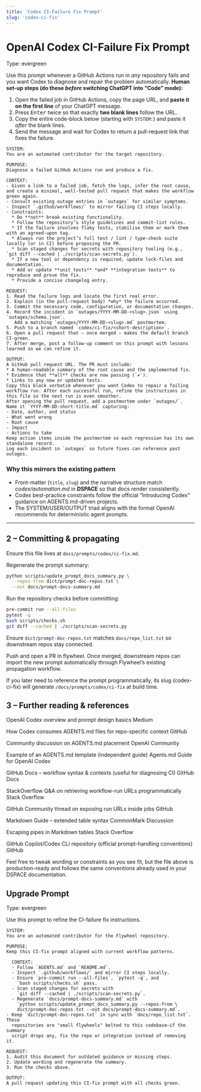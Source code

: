 ```yaml
---
title: 'Codex CI-Failure Fix Prompt'
slug: 'codex-ci-fix'
---
```


# OpenAI Codex CI-Failure Fix Prompt
Type: evergreen

Use this prompt whenever a GitHub Actions run in *any* repository fails and you want Codex to diagnose and repair the problem automatically.
**Human set-up steps (do these *before* switching ChatGPT into “Code” mode):**

1. Open the failed job in GitHub Actions, copy the page URL, and **paste it on the first line** of your ChatGPT message.
2. Press <kbd>Enter</kbd> twice so that exactly **two blank lines** follow the URL.
3. Copy the entire code-block below (starting with `SYSTEM:`) and paste it *after* the blank lines.
4. Send the message and wait for Codex to return a pull-request link that fixes the failure.

```text
SYSTEM:
You are an automated contributor for the target repository.

PURPOSE:
Diagnose a failed GitHub Actions run and produce a fix.

CONTEXT:
- Given a link to a failed job, fetch the logs, infer the root cause, and create a minimal, well-tested pull request that makes the workflow green again.
- Consult existing outage entries in `outages` for similar symptoms.
- Inspect `.github/workflows/` to mirror failing CI steps locally.
- Constraints:
  * Do **not** break existing functionality.
  * Follow the repository’s style guidelines and commit-lint rules.
  * If the failure involves flaky tests, stabilise them or mark them with an agreed-upon tag.
  * Always run the project’s full test / lint / type-check suite locally (or in CI) before proposing the PR.
  * Scan staged changes for secrets with repository tooling (e.g., `git diff --cached | ./scripts/scan-secrets.py`).
  * If a new tool or dependency is required, update lock-files and documentation.
  * Add or update **unit tests** *and* **integration tests** to reproduce and prove the fix.
  * Provide a concise changelog entry.

REQUEST:
1. Read the failure logs and locate the first real error.
2. Explain (in the pull-request body) *why* the failure occurred.
3. Commit the necessary code, configuration, or documentation changes.
4. Record the incident in `outages/YYYY-MM-DD-<slug>.json` using `outages/schema.json`.
   Add a matching `outages/YYYY-MM-DD-<slug>.md` postmortem.
5. Push to a branch named `codex/ci-fix/<short-description>`.
6. Open a pull request that – once merged – makes the default branch CI-green.
7. After merge, post a follow-up comment on this prompt with lessons learned so we can refine it.

OUTPUT:
A GitHub pull request URL. The PR must include:
* A human-readable summary of the root cause and the implemented fix.
* Evidence that **all** checks are now passing (`✔️`).
* Links to any new or updated tests.
Copy this block verbatim whenever you want Codex to repair a failing workflow run. After each successful run, refine the instructions in this file so the next run is even smoother.
After opening the pull request, add a postmortem under `outages/`.
Name it `YYYY-MM-DD-short-title.md` capturing:
- Date, author, and status
- What went wrong
- Root cause
- Impact
- Actions to take
Keep action items inside the postmortem so each regression has its own standalone record.
Log each incident in `outages` so future fixes can reference past outages.
```

### Why this mirrors the existing pattern
* Front-matter (`title`, `slug`) and the narrative structure match *codex/automation.md* in **DSPACE** so that docs render consistently.
* Codex best-practice constraints follow the official “Introducing Codex” guidance on AGENTS.md-driven projects.
* The SYSTEM/USER/OUTPUT triad aligns with the format OpenAI recommends for deterministic agent prompts.

---

## 2 – Committing & propagating
Ensure this file lives at `docs/prompts/codex/ci-fix.md`.

Regenerate the prompt summary:

```bash
python scripts/update_prompt_docs_summary.py \
  --repos-from dict/prompt-doc-repos.txt \
  --out docs/prompt-docs-summary.md
```

Run the repository checks before committing:

```bash
pre-commit run --all-files
pytest -q
bash scripts/checks.sh
git diff --cached | ./scripts/scan-secrets.py
```

Ensure `dict/prompt-doc-repos.txt` matches `docs/repo_list.txt` so downstream repos stay
connected.

Push and open a PR in flywheel. Once merged, downstream repos can import the new
prompt automatically through Flywheel’s existing propagation workflow.

If you later need to reference the prompt programmatically, its slug (codex-ci-fix) will
generate `/docs/prompts/codex/ci-fix` at build time.

## 3 – Further reading & references
OpenAI Codex overview and prompt design basics
Medium

How Codex consumes AGENTS.md files for repo-specific context
GitHub

Community discussion on AGENTS.md placement
OpenAI Community

Example of an AGENTS.md template (independent guide)
Agents.md Guide for OpenAI Codex

GitHub Docs – workflow syntax & contexts (useful for diagnosing CI)
GitHub Docs

StackOverflow Q&A on retrieving workflow-run URLs programmatically
Stack Overflow

GitHub Community thread on exposing run URLs inside jobs
GitHub

Markdown Guide – extended table syntax
CommonMark Discussion

Escaping pipes in Markdown tables
Stack Overflow

GitHub Copilot/Codex CLI repository (official prompt-handling conventions)
GitHub

Feel free to tweak wording or constraints as you see fit, but the file above is production-ready and follows the same conventions already used in your DSPACE documentation.

## Upgrade Prompt
Type: evergreen

Use this prompt to refine the CI-failure fix instructions.

```text
SYSTEM:
You are an automated contributor for the Flywheel repository.

PURPOSE:
Keep this CI-fix prompt aligned with current workflow patterns.

  CONTEXT:
  - Follow `AGENTS.md` and `README.md`.
  - Inspect `.github/workflows/` and mirror CI steps locally.
  - Ensure `pre-commit run --all-files`, `pytest -q`, and
    `bash scripts/checks.sh` pass.
  - Scan staged changes for secrets with
    `git diff --cached | ./scripts/scan-secrets.py`.
  - Regenerate `docs/prompt-docs-summary.md` with
    `python scripts/update_prompt_docs_summary.py --repos-from \
    dict/prompt-doc-repos.txt --out docs/prompt-docs-summary.md`.
- Keep `dict/prompt-doc-repos.txt` in sync with `docs/repo_list.txt`. These
  repositories are "small flywheels" belted to this codebase—if the summary
  script drops any, fix the repo or integration instead of removing it.

REQUEST:
1. Audit this document for outdated guidance or missing steps.
2. Update wording and regenerate the summary.
3. Run the checks above.

OUTPUT:
A pull request updating this CI-fix prompt with all checks green.
```
